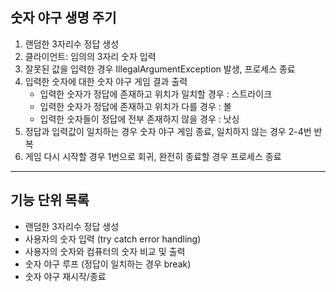 ## 숫자 야구 생명 주기
1. 랜덤한 3자리수 정답 생성
2. 클라이언트: 임의의 3자리 숫자 입력
3. 잘못된 값을 입력한 경우 IllegalArgumentException 발생, 프로세스 종료
4. 입력한 숫자에 대한 숫자 야구 게임 결과 출력
   - 입력한 숫자가 정답에 존재하고 위치가 일치할 경우 : 스트라이크
   - 입력한 숫자가 정답에 존재하고 위치가 다를 경우 : 볼
   - 입력한 숫자들이 정답에 전부 존재하지 않을 경우 : 낫싱
5. 정답과 입력값이 일치하는 경우 숫자 야구 게임 종료, 일치하지 않는 경우 2-4번 반복
6. 게임 다시 시작할 경우 1번으로 회귀, 완전히 종료할 경우 프로세스 종료
***
## 기능 단위 목록
- 랜덤한 3자리수 정답 생성
- 사용자의 숫자 입력 (try catch error handling)
- 사용자의 숫자와 컴퓨터의 숫자 비교 및 출력
- 숫자 야구 루프 (정답이 일치하는 경우 break)
- 숫자 야구 재시작/종료
